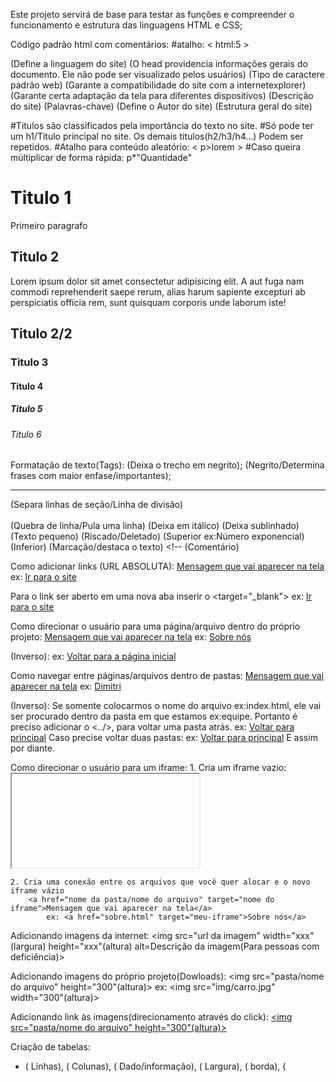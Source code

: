 Este projeto servirá de base para testar as funções e compreender o funcionamento e estrutura das linguagens HTML e CSS;

Código padrão html com comentários: 
#atalho: < html:5 >

<!DOCTYPE html>

<html lang="pt-br"> (Define a linguagem do site)

<head> (O head providencia informações gerais do documento. Ele não pode ser visualizado pelos usuários)
    <meta charset="UTF-8"> (Tipo de caractere padrão web)
    <meta http-equiv="X-UA-Compatible" content="IE=edge"> (Garante a compatibilidade do site com a internetexplorer)
    <meta name="viewport" content="width=device-width, initial-scale=1.0"> (Garante certa adaptação da tela para diferentes dispositivos)
    <meta name="description" content="Projeto HTML para entender a linguagem"> (Descrição do site)
    <meta name="keywords" content="programacao,html,css,javascript"> (Palavras-chave)
    <meta name="author" content="Nicole Tamarindo"> (Define o Autor do site)
    <title>ProjetoHTML</title>
</head>

<body> (Estrutura geral do site)

#Titulos são classificados pela importância do texto no site.
#Só pode ter um h1/Titulo principal no site. Os demais titulos(h2/h3/h4...) Podem ser repetidos.
#Atalho para conteúdo aleatório: < p>lorem >
#Caso queira múltiplicar de forma rápida: p*"Quantidade"

<h1>Titulo 1</h1>

<p> Primeiro paragrafo</p>

<h2>Titulo 2</h2>

<p>Lorem ipsum dolor sit amet consectetur adipisicing elit. A aut fuga nam commodi reprehenderit saepe rerum, alias harum sapiente excepturi ab perspiciatis officia rem, sunt quisquam corporis unde laborum iste!</p>

<h2>Titulo 2/2</h2>
<h3>Titulo 3</h3>
<h4>Titulo 4</h4>
<h5>Titulo 5</h5>
<h6>Titulo 6</h6>

</body>

</html>

Formatação de texto(Tags): 
    <b></b> (Deixa o trecho em negrito);
    <strong></strong> (Negrito/Determina frases com maior enfase/importantes);
    <hr></hr> (Separa linhas de seção/Linha de divisão)
    <br></br> (Quebra de linha/Pula uma linha)
    <i></i> (Deixa em itálico)
    <u></u> (Deixa sublinhado)
    <small></small> (Texto pequeno)
    <del></del> (Riscado/Deletado)
    <sup></sup> (Superior ex:Número exponencial)
    <sub></sub> (Inferior)
    <mark></mark> (Marcação/destaca o texto)
    <!-- (Comentário)

Como adicionar links (URL ABSOLUTA):
    <a href="url do site">Mensagem que vai aparecer na tela</a>
        ex: <a href="Google.com">Ir para o site</a>

Para o link ser aberto em uma nova aba inserir o <target="_blank">
    ex: <a href="Google.com" target="_blank">Ir para o site</a>

Como direcionar o usuário para uma página/arquivo dentro do próprio projeto:
    <a href="nome do arquivo">Mensagem que vai aparecer na tela</a>
        ex: <a href="sobre.html">Sobre nós</a>
    
(Inverso):
    ex: <a href="index.html">Voltar para a página inicial</a>
    
Como navegar entre páginas/arquivos dentro de pastas:
    <a href="nome da pasta/nome do arquivo">Mensagem que vai aparecer na tela</a>
        ex: <a href="equipe/dimitri.html">Dimitri</a>

(Inverso): Se somente colocarmos o nome do arquivo ex:index.html, ele vai ser procurado dentro da pasta em que estamos ex:equipe. Portanto é preciso adicionar o <../>, para voltar uma pasta atrás.
    ex: <a href="../index.html">Voltar para principal</a>
Caso precise voltar duas pastas:
    ex: <a href="../../index.html">Voltar para principal</a>
E assim por diante.

Como direcionar o usuário para um iframe:
    1. Cria um iframe vazio:
       <iframe> width=100% style="border:none;" src="" name="meu-iframe" title = "Iframe de exemplo"</iframe>
   
    2. Cria uma conexão entre os arquivos que você quer alocar e o novo iframe vázio
        <a href="nome da pasta/nome do arquivo" target="nome do iframe">Mensagem que vai aparecer na tela</a>
            ex: <a href="sobre.html" target="meu-iframe">Sobre nós</a>
    
Adicionando imagens da internet:
    <img src="url da imagem" width="xxx"(largura) height="xxx"(altura) alt=Descrição da imagem(Para pessoas com deficiência)>

Adicionando imagens do próprio projeto(Dowloads):
    <img src="pasta/nome do arquivo" height="300"(altura)>
        ex: <img src="img/carro.jpg" width="300"(altura)>

Adicionando link às imagens(direcionamento através do click):
<a href="nome da pasta/nome do arquivo"> <img src="pasta/nome do arquivo" height="300"(altura)></a>

Criação de tabelas: 
- (<tr> Linhas), (<th> Colunas), (<td> Dado/informação), (<width> Largura), (<border> borda), (<style> = CSS. Deixa o texto alinhado)
ex:
    <table width="100%" border="1"
        style="text-align: center;"> 
        <tr>
            <th>Nome</th>
            <th>Idade</th>
            <th>Peso</th>
        </tr>
        <tr>
            <td>Dimitri</td>
            <td>30</td>
            <td>80 kg</td>
        </tr>
        <tr>
            <td>Nicole</td>
            <td>20</td>
            <td>50 kg</td>
        </tr>
    </table>

Criação de Listas não ordenadas(Não possui contagem):
ex:
    <ul>
        <li>Arroz</li>
        <li>Feijão</li>
        <li>Macarrão</li>
    </ul>

Criação de Listas ordenadas(Realiza uma contagem de forma sequencial):
ex:
    <ol>
        <li>Arroz</li>
        <li>Feijão</li>
        <li>Macarrão</li>
    </ol>

Criação de iframes(páginas dentro de páginas) usando arquivos do próprio projeto:
    <iframe>src="nome da pasta/nome do arquivo" width="" height="" title = "Meu iframe"</iframe>
        ex: <iframe>src="equipe/dimitri.html" width="100%" height="100%" title = "Meu iframe"</iframe>

Criação de iframes utilizando links externos:
    <iframe>style="border:none;" src="link/url do site" width="" height="" title = "Meu iframe"</iframe>

Formulários(entrada de dados/interação com o usuário):
    form = indica que o trecho abaixo é um formulário;
    label = Nome que aparece do lado da caixa de mensagem;
    input = função que permite a entrada de dados;
    type = identifica o tipo de dado que o usuário vai inserir;
    required = Torna os campos obrigatórios;
    action = lugar de envio do formulário / metod = método utilizado (parte de back)

Caixa de entrada:
ex:
    <form action="arquivo.php" metod="get">
        <!--LEGENDA PARA NOME-->
        <label for="campo_nome">Nome:</label>
        <!--CAMPO INPUT DO TYPE TEXT-->
        <input id="campo_nome" type="text" placeholder="Digite seu nome aqui" required>
        <br><br>
        <!--LEGENDA PARA EMAIL-->
        <label for="campo_email">E-mail:</label>
        <!--CAMPO INPUT DO TYPE EMAIL-->
        <input id="campo_email" type="email" placeholder="Digite seu e-mail" required>
        <br><br>
        <!--LEGENDA PARA SENHA-->
        <label for="campo_senha">Senha:</label>
        <!--CAMPO INPUT DO TYPE PASSWORD-->
        <input id="campo_senha" type="password" placeholder="Digite sua senha" required>
        <br><br>
        <!--CAMPO INPUT DO TYPE SUBMIT-->
        <input type="submit" value="Enviar Formulário"><br><br>
    </form>

Caixa de escolha única:
ex:
    <form>
        <h2>Animal de estimação</h2>
        <input type="radio" id="dog"name="animal" value="Cachorro">
        <label for="dog">Cachorro</label>
         <br><br>
        <input type="radio" id="cat"name="animal" value="Gato">
        <label for="cat">Gato</label>
        <br><br>
        <input type="radio" id="bird"name="animal" value="Passarinho">
        <label for="bird">Passarinho</label>
        <!--CAMPO INPUT DO TYPE SUBMIT-->
        <input type="submit" value="Enviar Formulário"><br><br>
    </form>

Caixa com múltiplas escolhas:
ex:
    <form>
        <h2>O que você tem em casa? </h2>
        <input type="checkbox" name="item1" id="item1" value = TV>
        <label for="item1">TV</label><br><br>
        <input type="checkbox" name="item2" id="item2" value = Geladeira>
        <label for="item2">Geladeira</label><br><br>
        <input type="checkbox" name="item3" id="item3" value = Computador>
        <label for="item3">Computador</label><br><br>
        <!--CAMPO INPUT DO TYPE SUBMIT-->
        <input type="submit" value="Enviar Formulário"><br><br>
    </form>

Caixa de opções:    
ex:
    <form>
        <h2>Escolha uma cor:</h2>
        <select>
            <option selected disabled="">Selecione uma cor</option>
            <option value="vermelho">Vermelho</option>
            <option value="rosa">Rosa</option>
            <option value="azul">Azul</option>
            <option value="amarelo">Amarelo</option>
            <option value="verde">Verde</option>
        </select><br><br>
        <input type="submit" value="Enviar Formulário"><br><br>
        <button>Clique aqui</button>
    </form>

Caixa de texto grande:
ex:
    <form>
        <h2>Digite sua mensagem:</h2>
        <textarea name="mensagem" placeholder="Digite aqui sua mensagem..." rows="15" cols="55"></textarea><br><br>
        <!--CAMPO INPUT DO TYPE SUBMIT-->
        <input type="submit" value="Enviar Formulário"><br><br>
        <button>Clique aqui</button>
    </form><br>
